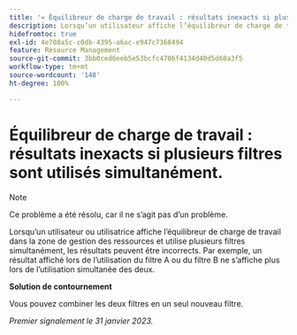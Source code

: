 ```yaml
---
title: '« Équilibreur de charge de travail : résultats inexacts si plusieurs filtres sont utilisés simultanément »'
description: Lorsqu’un utilisateur affiche l’équilibreur de charge de travail et utilise plusieurs filtres simultanément, les résultats peuvent être incorrects. Par exemple, un résultat affiché lors de l’utilisation du filtre A ou du filtre B ne s’affiche plus lors de l’utilisation simultanée des deux.
hidefromtoc: true
exl-id: 4e708a5c-c0db-4395-a6ac-e947c7368494
feature: Resource Management
source-git-commit: 3bb0ced6eeb5e53bcfc4706f4134d40d5d68a3f5
workflow-type: tm+mt
source-wordcount: '148'
ht-degree: 100%

---
```


# Équilibreur de charge de travail : résultats inexacts si plusieurs filtres sont utilisés simultanément.

>[!NOTE]
>
>Ce problème a été résolu, car il ne s’agit pas d’un problème.

Lorsqu’un utilisateur ou utilisatrice affiche l’équilibreur de charge de travail dans la zone de gestion des ressources et utilise plusieurs filtres simultanément, les résultats peuvent être incorrects. Par exemple, un résultat affiché lors de l’utilisation du filtre A ou du filtre B ne s’affiche plus lors de l’utilisation simultanée des deux.

**Solution de contournement**

Vous pouvez combiner les deux filtres en un seul nouveau filtre.

_Premier signalement le 31 janvier 2023._
